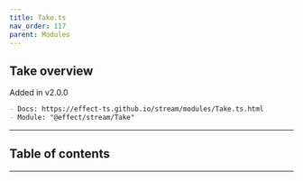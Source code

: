 ```yaml
---
title: Take.ts
nav_order: 117
parent: Modules
---
```


## Take overview

Added in v2.0.0

```md
- Docs: https://effect-ts.github.io/stream/modules/Take.ts.html
- Module: "@effect/stream/Take"
```

---

<h2 class="text-delta">Table of contents</h2>

---
